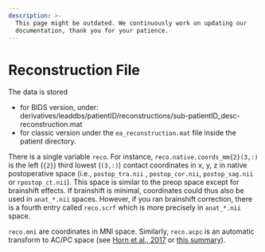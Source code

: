 ```yaml
---
description: >-
  This page might be outdated. We continuously work on updating our
  documentation, thank you for your patience.
---
```


# Reconstruction File

The data is stored

* for BIDS version, under: derivatives/leaddbs/patientID/reconstructions/sub-patientID\_desc-reconstruction.mat&#x20;
* for classic version under the `ea_reconstruction.mat` file inside the patient directory.

There is a single variable `reco`. For instance, `reco.native.coords_mm{2}(3,:)` is the left (`{2}`) third lowest (`(3,:)`) contact coordinates in x, y, z in native postoperative space (i.e., `postop_tra.nii` , `postop_cor.nii`, `postop_sag.nii` or `rpostop_ct.nii`). This space is similar to the preop space except for brainshift effects. If brainshift is minimal, coordinates could thus also be used in `anat_*.nii` spaces. However, if you ran brainshift correction, there is a fourth entry called `reco.scrf` which is more precisely in `anat_*.nii` space.

`reco.mni` are coordinates in MNI space. Similarly, `reco.acpc` is an automatic transform to AC/PC space (see [Horn et al., 2017](https://doi.org/10.1016/j.neuroimage.2017.02.004) or [this summary](https://www.lead-dbs.org/?p=2467)).
